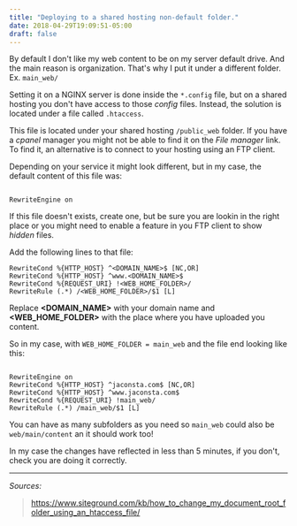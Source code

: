 ```yaml
---
title: "Deploying to a shared hosting non-default folder."
date: 2018-04-29T19:09:51-05:00
draft: false
---
```


By default I don't like my web content to be on my server default drive. And the main reason is organization. That's why I put it under a different folder. Ex. `main_web/`

Setting it on a NGINX server is done inside the `*.config` file, but on a shared hosting you don't have access to those _config_ files. Instead, the solution is located under a file called `.htaccess`.

This file is located under your shared hosting `/public_web` folder. If you have a _cpanel_ manager you might not be able to find it on the _File manager_ link. To find it, an alternative is to connect to your hosting using an FTP client.

Depending on your service it might look different, but in my case, the default content of this file was:

```

RewriteEngine on
```

If this file doesn't exists, create one, but be sure you are lookin in the right place or you might need to enable a feature in you FTP client to show _hidden_ files.

Add the following lines to that file:

```
RewriteCond %{HTTP_HOST} ^<DOMAIN_NAME>$ [NC,OR]
RewriteCond %{HTTP_HOST} ^www.<DOMAIN_NAME>$
RewriteCond %{REQUEST_URI} !<WEB_HOME_FOLDER>/
RewriteRule (.*) /<WEB_HOME_FOLDER>/$1 [L]
```

Replace **<DOMAIN_NAME>** with your domain name and **<WEB_HOME_FOLDER>** with the place where you have uploaded you content.

So in my case, with `WEB_HOME_FOLDER = main_web` and the file end looking like this:

```

RewriteEngine on
RewriteCond %{HTTP_HOST} ^jaconsta.com$ [NC,OR]
RewriteCond %{HTTP_HOST} ^www.jaconsta.com$
RewriteCond %{REQUEST_URI} !main_web/
RewriteRule (.*) /main_web/$1 [L]
```

You can have as many subfolders as you need so `main_web` could also be `web/main/content` an it should work too!

In my case the changes have reflected in less than 5 minutes, if you don't, check you are doing it correctly.

---
 
_Sources:_

> https://www.siteground.com/kb/how_to_change_my_document_root_folder_using_an_htaccess_file/